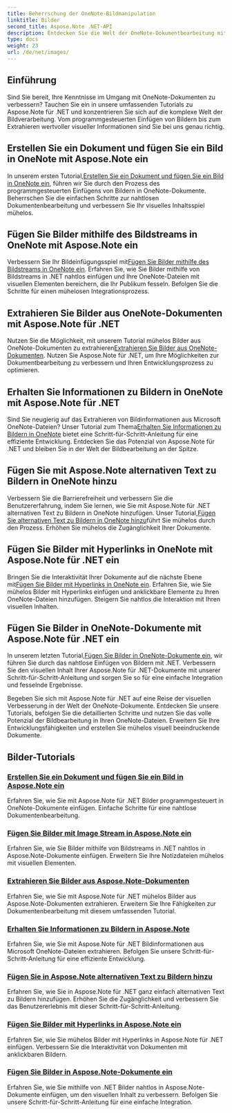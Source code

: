 ```yaml
---
title: Beherrschung der OneNote-Bildmanipulation
linktitle: Bilder
second_title: Aspose.Note .NET-API
description: Entdecken Sie die Welt der OneNote-Dokumentbearbeitung mit Aspose.Note für .NET-Tutorials zur nahtlosen Bildbearbeitung. Werten Sie Ihre visuellen Inhalte mühelos auf.
type: docs
weight: 23
url: /de/net/images/
---
```

## Einführung

Sind Sie bereit, Ihre Kenntnisse im Umgang mit OneNote-Dokumenten zu verbessern? Tauchen Sie ein in unsere umfassenden Tutorials zu Aspose.Note für .NET und konzentrieren Sie sich auf die komplexe Welt der Bildverarbeitung. Vom programmgesteuerten Einfügen von Bildern bis zum Extrahieren wertvoller visueller Informationen sind Sie bei uns genau richtig.

## Erstellen Sie ein Dokument und fügen Sie ein Bild in OneNote mit Aspose.Note ein
 In unserem ersten Tutorial,[Erstellen Sie ein Dokument und fügen Sie ein Bild in OneNote ein](./build-doc-insert-image/), führen wir Sie durch den Prozess des programmgesteuerten Einfügens von Bildern in OneNote-Dokumente. Beherrschen Sie die einfachen Schritte zur nahtlosen Dokumentenbearbeitung und verbessern Sie Ihr visuelles Inhaltsspiel mühelos.

## Fügen Sie Bilder mithilfe des Bildstreams in OneNote mit Aspose.Note ein
 Verbessern Sie Ihr Bildeinfügungsspiel mit[Fügen Sie Bilder mithilfe des Bildstreams in OneNote ein](./insert-image-using-image-stream/). Erfahren Sie, wie Sie Bilder mithilfe von Bildstreams in .NET nahtlos einfügen und Ihre OneNote-Dateien mit visuellen Elementen bereichern, die Ihr Publikum fesseln. Befolgen Sie die Schritte für einen mühelosen Integrationsprozess.

## Extrahieren Sie Bilder aus OneNote-Dokumenten mit Aspose.Note für .NET
 Nutzen Sie die Möglichkeit, mit unserem Tutorial mühelos Bilder aus OneNote-Dokumenten zu extrahieren[Extrahieren Sie Bilder aus OneNote-Dokumenten](./extract-images/). Nutzen Sie Aspose.Note für .NET, um Ihre Möglichkeiten zur Dokumentbearbeitung zu verbessern und Ihren Entwicklungsprozess zu optimieren.

## Erhalten Sie Informationen zu Bildern in OneNote mit Aspose.Note für .NET
 Sind Sie neugierig auf das Extrahieren von Bildinformationen aus Microsoft OneNote-Dateien? Unser Tutorial zum Thema[Erhalten Sie Informationen zu Bildern in OneNote](./get-info-of-images/) bietet eine Schritt-für-Schritt-Anleitung für eine effiziente Entwicklung. Entdecken Sie das Potenzial von Aspose.Note für .NET und bleiben Sie in der Welt der Bildbearbeitung an der Spitze.

## Fügen Sie mit Aspose.Note alternativen Text zu Bildern in OneNote hinzu
 Verbessern Sie die Barrierefreiheit und verbessern Sie die Benutzererfahrung, indem Sie lernen, wie Sie mit Aspose.Note für .NET alternativen Text zu Bildern in OneNote hinzufügen. Unser Tutorial,[Fügen Sie alternativen Text zu Bildern in OneNote hinzu](./image-alternative-text/)führt Sie mühelos durch den Prozess. Erhöhen Sie mühelos die Zugänglichkeit Ihrer Dokumente.

## Fügen Sie Bilder mit Hyperlinks in OneNote mit Aspose.Note für .NET ein
 Bringen Sie die Interaktivität Ihrer Dokumente auf die nächste Ebene mit[Fügen Sie Bilder mit Hyperlinks in OneNote ein](./insert-image-hyperlink/). Erfahren Sie, wie Sie mühelos Bilder mit Hyperlinks einfügen und anklickbare Elemente zu Ihren OneNote-Dateien hinzufügen. Steigern Sie nahtlos die Interaktion mit Ihren visuellen Inhalten.

## Fügen Sie Bilder in OneNote-Dokumente mit Aspose.Note für .NET ein
 In unserem letzten Tutorial,[Fügen Sie Bilder in OneNote-Dokumente ein](./insert-images/), wir führen Sie durch das nahtlose Einfügen von Bildern mit .NET. Verbessern Sie den visuellen Inhalt Ihrer Aspose.Note für .NET-Dokumente mit unserer Schritt-für-Schritt-Anleitung und sorgen Sie so für eine einfache Integration und fesselnde Ergebnisse.

Begeben Sie sich mit Aspose.Note für .NET auf eine Reise der visuellen Verbesserung in der Welt der OneNote-Dokumente. Entdecken Sie unsere Tutorials, befolgen Sie die detaillierten Schritte und nutzen Sie das volle Potenzial der Bildbearbeitung in Ihren OneNote-Dateien. Erweitern Sie Ihre Entwicklungsfähigkeiten und erstellen Sie mühelos visuell beeindruckende Dokumente.
## Bilder-Tutorials
### [Erstellen Sie ein Dokument und fügen Sie ein Bild in Aspose.Note ein](./build-doc-insert-image/)
Erfahren Sie, wie Sie mit Aspose.Note für .NET Bilder programmgesteuert in OneNote-Dokumente einfügen. Einfache Schritte für eine nahtlose Dokumentenbearbeitung.
### [Fügen Sie Bilder mit Image Stream in Aspose.Note ein](./insert-image-using-image-stream/)
Erfahren Sie, wie Sie Bilder mithilfe von Bildstreams in .NET nahtlos in Aspose.Note-Dokumente einfügen. Erweitern Sie Ihre Notizdateien mühelos mit visuellen Elementen.
### [Extrahieren Sie Bilder aus Aspose.Note-Dokumenten](./extract-images/)
Erfahren Sie, wie Sie mit Aspose.Note für .NET mühelos Bilder aus Aspose.Note-Dokumenten extrahieren. Erweitern Sie Ihre Fähigkeiten zur Dokumentenbearbeitung mit diesem umfassenden Tutorial.
### [Erhalten Sie Informationen zu Bildern in Aspose.Note](./get-info-of-images/)
Erfahren Sie, wie Sie mit Aspose.Note für .NET Bildinformationen aus Microsoft OneNote-Dateien extrahieren. Befolgen Sie unsere Schritt-für-Schritt-Anleitung für eine effiziente Entwicklung.
### [Fügen Sie in Aspose.Note alternativen Text zu Bildern hinzu](./image-alternative-text/)
Erfahren Sie, wie Sie in Aspose.Note für .NET ganz einfach alternativen Text zu Bildern hinzufügen. Erhöhen Sie die Zugänglichkeit und verbessern Sie das Benutzererlebnis mit dieser Schritt-für-Schritt-Anleitung.
### [Fügen Sie Bilder mit Hyperlinks in Aspose.Note ein](./insert-image-hyperlink/)
Erfahren Sie, wie Sie mühelos Bilder mit Hyperlinks in Aspose.Note für .NET einfügen. Verbessern Sie die Interaktivität von Dokumenten mit anklickbaren Bildern.
### [Fügen Sie Bilder in Aspose.Note-Dokumente ein](./insert-images/)
Erfahren Sie, wie Sie mithilfe von .NET Bilder nahtlos in Aspose.Note-Dokumente einfügen, um den visuellen Inhalt zu verbessern. Befolgen Sie unsere Schritt-für-Schritt-Anleitung für eine einfache Integration.